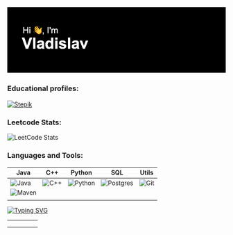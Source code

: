 
<img src="header.png" alt="альтернативный текст">


### Educational profiles:

<a href="https://stepik.org/users/342077352">
  <img alt="Stepik" width="50px" height="50px" align="center" src="https://user-images.githubusercontent.com/94602550/189644633-5bf186c6-b3a3-4eac-a2fd-7830617cfe2c.svg" >
</a>


### Leetcode Stats:

![LeetCode Stats](https://leetcode.card.workers.dev/vladmetelica1996novosib?theme=default&font=baloo&extension=null)

### Languages and Tools:


| Java  | C++  |  Python | SQL  | Utils  |
|---|---|---|---|---|
| ![Java](https://img.shields.io/badge/java-%23ED8B00.svg?style=for-the-badge&logo=java&logoColor=white)  |  ![C++](https://img.shields.io/badge/c++-%2300599C.svg?style=for-the-badge&logo=c%2B%2B&logoColor=white) |  ![Python](https://img.shields.io/badge/python-3670A0?style=for-the-badge&logo=python&logoColor=ffdd54) | ![Postgres](https://img.shields.io/badge/-PostgreSQL-1E7775?style=for-the-badge&logo=PostgreSQL&logoColor=6296CC)  |  ![Git](https://img.shields.io/badge/-GIT-1E7775?style=for-the-badge&logo=GIT&logoColor=F88C00) |
| ![Maven](https://img.shields.io/badge/-Maven-1E7775?style=for-the-badge&logo=apache&logoColor=6296CC)  |   |   |   |   |
|   |   |   |   |   |


[![Typing SVG](https://readme-typing-svg.demolab.com?font=Fira+Code&size=50&pause=1000&width=435&height=100&lines=My+Projects%3A)](https://git.io/typing-svg)

|   |   |   |   |   |
|---|---|---|---|---|
|   |   |   |   |   |
|   |   |   |   |   |
|   |   |   |   |   |

